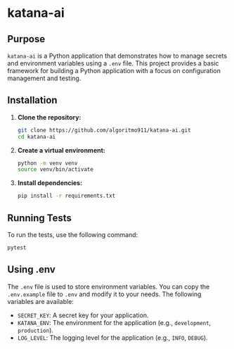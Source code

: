 # katana-ai

## Purpose

`katana-ai` is a Python application that demonstrates how to manage secrets and environment variables using a `.env` file. This project provides a basic framework for building a Python application with a focus on configuration management and testing.

## Installation

1. **Clone the repository:**
   ```bash
   git clone https://github.com/algoritmo911/katana-ai.git
   cd katana-ai
   ```

2. **Create a virtual environment:**
   ```bash
   python -m venv venv
   source venv/bin/activate
   ```

3. **Install dependencies:**
   ```bash
   pip install -r requirements.txt
   ```

## Running Tests

To run the tests, use the following command:

```bash
pytest
```

## Using .env

The `.env` file is used to store environment variables. You can copy the `.env.example` file to `.env` and modify it to your needs. The following variables are available:

- `SECRET_KEY`: A secret key for your application.
- `KATANA_ENV`: The environment for the application (e.g., `development`, `production`).
- `LOG_LEVEL`: The logging level for the application (e.g., `INFO`, `DEBUG`).